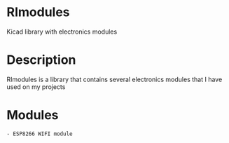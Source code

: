 # RImodules
Kicad library with electronics modules

# Description
RImodules is a library that contains several electronics modules that I have used on my projects

# Modules
	- ESP8266 WIFI module